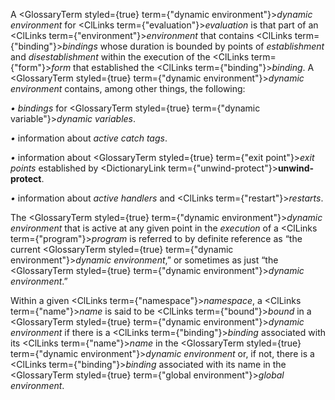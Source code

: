 



A <GlossaryTerm styled={true} term={"dynamic environment"}><i>dynamic environment</i></GlossaryTerm> for <ClLinks  term={"evaluation"}><i>evaluation</i></ClLinks> is that part of an <ClLinks  term={"environment"}><i>environment</i></ClLinks> that contains <ClLinks  term={"binding"}><i>bindings</i></ClLinks> whose duration is bounded by points of *establishment* and *disestablishment* within the execution of the <ClLinks  term={"form"}><i>form</i></ClLinks> that established the <ClLinks  term={"binding"}><i>binding</i></ClLinks>. A <GlossaryTerm styled={true} term={"dynamic environment"}><i>dynamic environment</i></GlossaryTerm> contains, among other things, the following: 



*• bindings* for <GlossaryTerm styled={true} term={"dynamic variable"}><i>dynamic variables</i></GlossaryTerm>. 



*•* information about *active catch tags*. 



*•* information about <GlossaryTerm styled={true} term={"exit point"}><i>exit points</i></GlossaryTerm> established by <DictionaryLink  term={"unwind-protect"}><b>unwind-protect</b></DictionaryLink>. 



*•* information about *active handlers* and <ClLinks  term={"restart"}><i>restarts</i></ClLinks>. 



The <GlossaryTerm styled={true} term={"dynamic environment"}><i>dynamic environment</i></GlossaryTerm> that is active at any given point in the *execution* of a <ClLinks  term={"program"}><i>program</i></ClLinks> is referred to by definite reference as “the current <GlossaryTerm styled={true} term={"dynamic environment"}><i>dynamic environment</i></GlossaryTerm>,” or sometimes as just “the <GlossaryTerm styled={true} term={"dynamic environment"}><i>dynamic environment</i></GlossaryTerm>.” 



Within a given <ClLinks  term={"namespace"}><i>namespace</i></ClLinks>, a <ClLinks  term={"name"}><i>name</i></ClLinks> is said to be <ClLinks  term={"bound"}><i>bound</i></ClLinks> in a <GlossaryTerm styled={true} term={"dynamic environment"}><i>dynamic environment</i></GlossaryTerm> if there is a <ClLinks  term={"binding"}><i>binding</i></ClLinks> associated with its <ClLinks  term={"name"}><i>name</i></ClLinks> in the <GlossaryTerm styled={true} term={"dynamic environment"}><i>dynamic environment</i></GlossaryTerm> or, if not, there is a <ClLinks  term={"binding"}><i>binding</i></ClLinks> associated with its name in the <GlossaryTerm styled={true} term={"global environment"}><i>global environment</i></GlossaryTerm>. 



